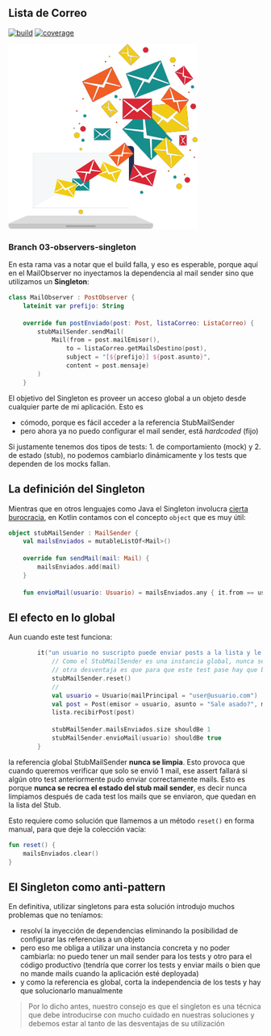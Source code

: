 
## Lista de Correo

[![build](https://github.com/uqbar-project/eg-lista-correo-kotlin/actions/workflows/build.yml/badge.svg?branch=03-observers-singleton)](https://github.com/uqbar-project/eg-lista-correo-kotlin/actions/workflows/build.yml) [![coverage](https://codecov.io/gh/uqbar-project/eg-lista-correo-kotlin/branch/03-observers-singleton/graph/badge.svg)](https://codecov.io/gh/uqbar-project/eg-lista-correo-kotlin/branch/03-observers-singleton/graph/badge.svg) 

![image](./images/mailingList.png)

### Branch 03-observers-singleton

En esta rama vas a notar que el build falla, y eso es esperable, porque aquí en el MailObserver no inyectamos la dependencia al mail sender sino que utilizamos un **Singleton**:

```kt
class MailObserver : PostObserver {
    lateinit var prefijo: String

    override fun postEnviado(post: Post, listaCorreo: ListaCorreo) {
        stubMailSender.sendMail(
            Mail(from = post.mailEmisor(),
                to = listaCorreo.getMailsDestino(post),
                subject = "[${prefijo}] ${post.asunto}",
                content = post.mensaje)
        )
    }
```

El objetivo del Singleton es proveer un acceso global a un objeto desde cualquier parte de mi aplicación. Esto es

- cómodo, porque es fácil acceder a la referencia StubMailSender
- pero ahora ya no puedo configurar el mail sender, está _hardcoded_ (fijo)

Si justamente tenemos dos tipos de tests: 1. de comportamiento (mock) y 2. de estado (stub), no podemos cambiarlo dinámicamente y los tests que dependen de los mocks fallan.

## La definición del Singleton

Mientras que en otros lenguajes como Java el Singleton involucra [cierta burocracia](https://refactoring.guru/es/design-patterns/singleton/java/example), en Kotlin contamos con el concepto `object` que es muy útil:

```kt
object stubMailSender : MailSender {
    val mailsEnviados = mutableListOf<Mail>()

    override fun sendMail(mail: Mail) {
        mailsEnviados.add(mail)
    }

    fun envioMail(usuario: Usuario) = mailsEnviados.any { it.from == usuario.mailPrincipal }
```

## El efecto en lo global

Aun cuando este test funciona:

```kt
        it("un usuario no suscripto puede enviar posts a la lista y le llegan solo a los suscriptos - prueba con stub fijo anda") {
            // Como el StubMailSender es una instancia global, nunca se recrea en los tests unitarios
            // otra desventaja es que para que este test pase hay que blanquear las referencias
            stubMailSender.reset()
            //
            val usuario = Usuario(mailPrincipal = "user@usuario.com")
            val post = Post(emisor = usuario, asunto = "Sale asado?", mensaje = "Lo que dice el asunto")
            lista.recibirPost(post)

            stubMailSender.mailsEnviados.size shouldBe 1
            stubMailSender.envioMail(usuario) shouldBe true
        }
```

la referencia global StubMailSender **nunca se limpia**. Esto provoca que cuando queremos verificar que solo se envió 1 mail, ese assert fallará si algún otro test anteriormente pudo enviar correctamente mails. Esto es porque **nunca se recrea el estado del stub mail sender**, es decir nunca limpiamos después de cada test los mails que se enviaron, que quedan en la lista del Stub.

Esto requiere como solución que llamemos a un método `reset()` en forma manual, para que deje la colección vacía:

```kt
fun reset() {
    mailsEnviados.clear()
}
```

## El Singleton como anti-pattern

En definitiva, utilizar singletons para esta solución introdujo muchos problemas que no teníamos:

- resolví la inyección de dependencias eliminando la posibilidad de configurar las referencias a un objeto
- pero eso me obliga a utilizar una instancia concreta y no poder cambiarla: no puedo tener un mail sender para los tests y otro para el código productivo (tendría que correr los tests y enviar mails o bien que no mande mails cuando la aplicación esté deployada)
- y como la referencia es global, corta la independencia de los tests y hay que solucionarlo manualmente

> Por lo dicho antes, nuestro consejo es que el singleton es una técnica que debe introducirse con mucho cuidado en nuestras soluciones y debemos estar al tanto de las desventajas de su utilización
